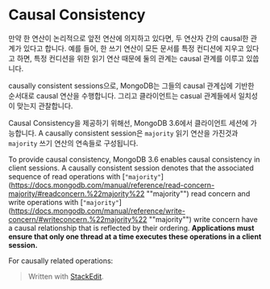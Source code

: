 # Causal Consistency

만약 한 연산이 논리적으로 앞전 연산에 의지하고 있다면, 두 연산자 간의 causal한 관계가 있다고 합니다. 예를 들어, 한 쓰기 연산이 모든 문서를 특정 컨디션에 지우고 있다고 하면, 특정 컨디션을 위한 읽기 연산 때문에 둘의 관계는 causal 관계를 이루고 있씁니다.

causally consistent sessions으로, MongoDB는 그들의 causal 관계십에 기반한 순서대로 causal 연산을 수행합니다. 그리고 클라이언트는 casual 관계들에서 일치성이 맞는지 관찰합니다. 

Causal Consistency을 제공하기 위해선, MongoDB 3.6에서 클라이언트 세션에 가능합니다. A causally consistent session은 `majority` 읽기 연산을 가진것과  `majority` 쓰기 연산의 연속들로 구성됩니다. 

To provide causal consistency, MongoDB 3.6 enables causal consistency in client sessions. A causally consistent session denotes that the associated sequence of read operations with  [`"majority"`](https://docs.mongodb.com/manual/reference/read-concern-majority/#readconcern.%22majority%22 ""majority"")  read concern and write operations with  [`"majority"`](https://docs.mongodb.com/manual/reference/write-concern/#writeconcern.%22majority%22 ""majority"")  write concern have a causal relationship that is reflected by their ordering.  **Applications must ensure that only one thread at a time executes these operations in a client session.**

For causally related operations:


> Written with [StackEdit](https://stackedit.io/).
<!--stackedit_data:
eyJoaXN0b3J5IjpbLTUyMDE1NjI0OSwtMjkyNDk0NDk3LDIxMz
kxNjY2MDQsLTQ1MTc3OTkwNCwtMTk1NjgyNjU5MSwxNjk3NjMy
MzQ1LC0xNzQwNzM4NDQwXX0=
-->